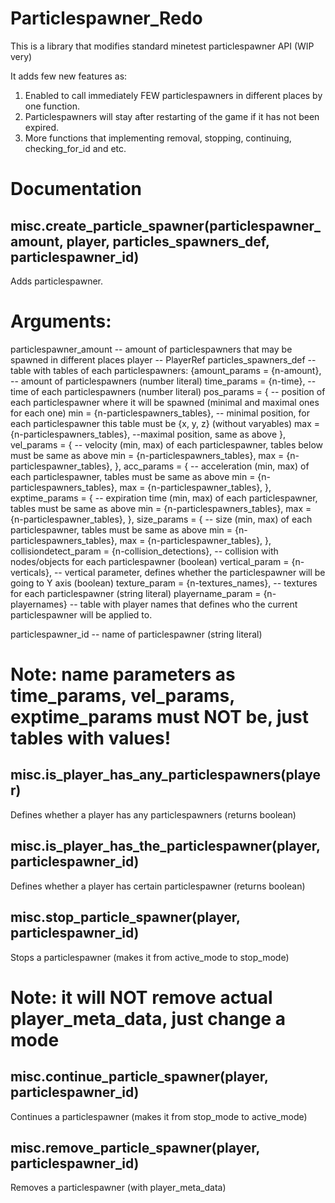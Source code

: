 # Particlespawner_Redo
This is a library that modifies standard minetest particlespawner API (WIP very)

It adds few new features as:
1. Enabled to call immediately FEW particlespawners in different places by one function.
2. Particlespawners will stay after restarting of the game if it has not been expired.
3. More functions that implementing removal, stopping, continuing, checking_for_id and etc.

# Documentation #

## misc.create_particle_spawner(particlespawner_amount, player, particles_spawners_def, particlespawner_id)
  Adds particlespawner.
  
  # Arguments:
  particlespawner_amount -- amount of particlespawners that may be spawned in different places 
  player -- PlayerRef
  particles_spawners_def -- table with tables of each particlespawners:
      {amount_params = {n-amount}, -- amount of particlespawners (number literal)
       time_params = {n-time}, -- time of each particlespawners (number literal)
       pos_params = { -- position of each particlespawner where it will be spawned (minimal and maximal ones for each one)
        min = {n-particlespawners_tables}, -- minimal position, for each particlespawner this table must be {x, y, z} (without varyables)
        max = {n-particlespawners_tables}, --maximal position, same as above
       },
       vel_params = { -- velocity (min, max) of each particlespawner, tables below must be same as above
        min = {n-particlespawners_tables},
        max = {n-particlespawner_tables},
       },
       acc_params = { -- acceleration (min, max) of each particlespawner, tables must be same as above
        min = {n-particlespawners_tables},
        max = {n-particlespawner_tables},
       },
       exptime_params = { -- expiration time (min, max) of each particlespawner, tables must be same as above
        min = {n-particlespawners_tables},
        max = {n-particlespawner_tables},
       },
       size_params = { -- size (min, max) of each particlespawner, tables must be same as above
        min = {n-particlespawners_tables},
        max = {n-particlespawner_tables},
       },
       collisiondetect_param = {n-collision_detections}, -- collision with nodes/objects for each particlespawner (boolean)
       vertical_param = {n-verticals}, -- vertical parameter, defines whether the particlespawner will be going to Y axis (boolean)
       texture_param = {n-textures_names}, -- textures for each particlespawner (string literal)
       playername_param = {n-playernames} -- table with player names that defines who the current particlespawner will be applied to.
   
   particlespawner_id -- name of particlespawner (string literal)
   # Note:  name parameters as time_params, vel_params, exptime_params must NOT be, just tables with values!
 
 
 ## misc.is_player_has_any_particlespawners(player)
   Defines whether a player has any particlespawners (returns boolean)
   
 ## misc.is_player_has_the_particlespawner(player, particlespawner_id)
   Defines whether a player has certain particlespawner (returns boolean)
   
 ## misc.stop_particle_spawner(player, particlespawner_id)
   Stops a particlespawner (makes it from active_mode to stop_mode) 
   # Note:  it will NOT remove actual player_meta_data, just change a mode
 
 ## misc.continue_particle_spawner(player, particlespawner_id)
   Continues a particlespawner (makes it from stop_mode to active_mode)
   
 ## misc.remove_particle_spawner(player, particlespawner_id)
   Removes a particlespawner (with player_meta_data)
   
        
       
